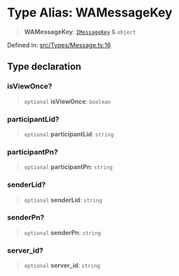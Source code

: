 # Type Alias: WAMessageKey

> **WAMessageKey**: [`IMessageKey`](../namespaces/proto/interfaces/IMessageKey.md) & `object`

Defined in: [src/Types/Message.ts:16](https://github.com/Fokusdotid/bail/blob/cf6cc85134e12081bc635cea02cc0eee74033a81/src/Types/Message.ts#L16)

## Type declaration

### isViewOnce?

> `optional` **isViewOnce**: `boolean`

### participantLid?

> `optional` **participantLid**: `string`

### participantPn?

> `optional` **participantPn**: `string`

### senderLid?

> `optional` **senderLid**: `string`

### senderPn?

> `optional` **senderPn**: `string`

### server\_id?

> `optional` **server\_id**: `string`
